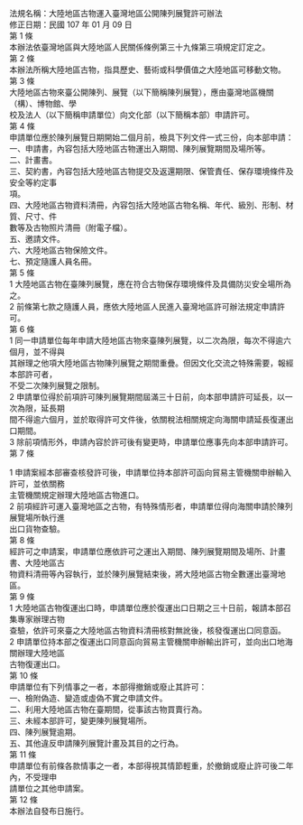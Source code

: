 法規名稱：大陸地區古物運入臺灣地區公開陳列展覽許可辦法  
修正日期：民國 107 年 01 月 09 日  
第 1 條  
本辦法依臺灣地區與大陸地區人民關係條例第三十九條第三項規定訂定之。  
第 2 條  
本辦法所稱大陸地區古物，指具歷史、藝術或科學價值之大陸地區可移動文物。  
第 3 條  
大陸地區古物來臺公開陳列、展覽（以下簡稱陳列展覽），應由臺灣地區機關（構）、博物館、學  
校及法人（以下簡稱申請單位）向文化部（以下簡稱本部）申請許可。  
第 4 條  
申請單位應於陳列展覽日期開始二個月前，檢具下列文件一式三份，向本部申請：  
一、申請書，內容包括大陸地區古物運出入期間、陳列展覽期間及場所等。  
二、計畫書。  
三、契約書，內容包括大陸地區古物提交及返還期限、保管責任、保存環境條件及安全等約定事  
項。  
四、大陸地區古物資料清冊，內容包括大陸地區古物名稱、年代、級別、形制、材質、尺寸、件  
數等及古物照片清冊（附電子檔）。  
五、邀請文件。  
六、大陸地區古物保險文件。  
七、預定隨護人員名冊。  
第 5 條  
1 大陸地區古物在臺陳列展覽，應在符合古物保存環境條件及具備防災安全場所為之。  
2 前條第七款之隨護人員，應依大陸地區人民進入臺灣地區許可辦法規定申請許可。  
第 6 條  
1 同一申請單位每年申請大陸地區古物來臺陳列展覽，以二次為限，每次不得逾六個月，並不得與  
其辦理之他項大陸地區古物陳列展覽之期間重疊。但因文化交流之特殊需要，報經本部許可者，  
不受二次陳列展覽之限制。  
2 申請單位得於前項許可陳列展覽期間屆滿三十日前，向本部申請許可延長，以一次為限，延長期  
間不得逾六個月，並於取得許可文件後，依關稅法相關規定向海關申請延長復運出口期間。  
3 除前項情形外，申請內容於許可後有變更時，申請單位應事先向本部申請許可。  
第 7 條  


1 申請案經本部審查核發許可後，申請單位持本部許可函向貿易主管機關申辦輸入許可，並依關務  
主管機關規定辦理大陸地區古物進口。  
2 前項經許可運入臺灣地區之古物，有特殊情形者，申請單位得向海關申請於陳列展覽場所執行進  
出口貨物查驗。  
第 8 條  
經許可之申請案，申請單位應依許可之運出入期間、陳列展覽期間及場所、計畫書、大陸地區古  
物資料清冊等內容執行，並於陳列展覽結束後，將大陸地區古物全數運出臺灣地區。  
第 9 條  
1 大陸地區古物復運出口時，申請單位應於復運出口日期之三十日前，報請本部召集專家辦理古物  
查驗，依許可來臺之大陸地區古物資料清冊核對無訛後，核發復運出口同意函。  
2 申請單位持本部之復運出口同意函向貿易主管機關申辦輸出許可，並向出口地海關辦理大陸地區  
古物復運出口。  
第 10 條  
申請單位有下列情事之一者，本部得撤銷或廢止其許可：  
一、檢附偽造、變造或虛偽不實之申請文件。  
二、利用大陸地區古物在臺期間，從事該古物買賣行為。  
三、未經本部許可，變更陳列展覽場所。  
四、陳列展覽逾期。  
五、其他違反申請陳列展覽計畫及其目的之行為。  
第 11 條  
申請單位有前條各款情事之一者，本部得視其情節輕重，於撤銷或廢止許可後二年內，不受理申  
請單位之其他申請案。  
第 12 條  
本辦法自發布日施行。  


